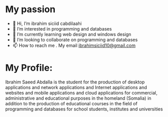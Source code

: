 # My passion

- 👋 Hi, I’m ibrahim siciid cabdilaahi
- 👀 I’m interested in programming and databases
- 🌱 I’m currently learning web design and windows design
- 💞️ I’m looking to collaborate on programming and databases
- 📫 How to reach me . My email ibrahimsiciid10@gmail.com 


# My Profile:

Ibrahim Saeed Abdalla is the student for the production of desktop applications and network applications and Internet applications and websites and mobile applications and cloud applications for commercial, administrative and educational purposes in the homeland (Somalia) in addition to the production of educational courses in the field of programming and databases for school students, institutes and universities
